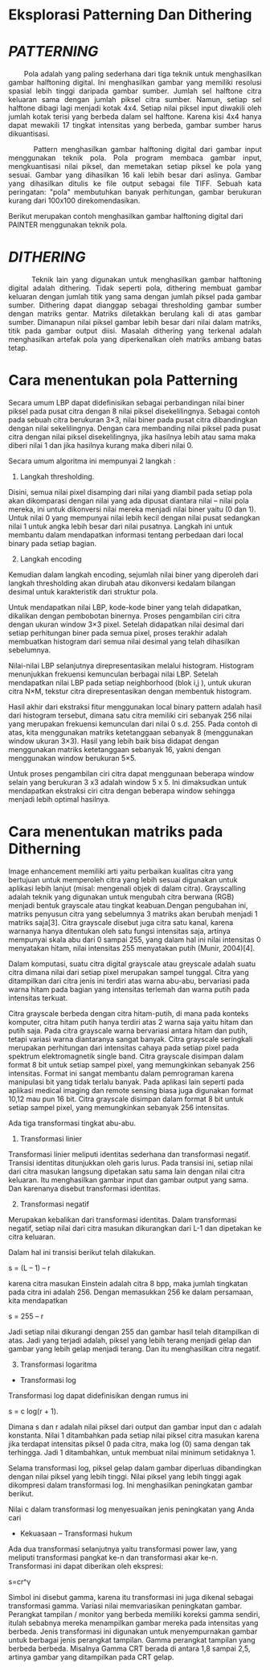 # Eksplorasi Patterning Dan Dithering


# _**PATTERNING**_

<p align="justify">&nbsp &nbsp &nbsp &nbspPola adalah yang paling sederhana dari tiga teknik untuk menghasilkan gambar halftoning digital. Ini menghasilkan gambar yang memiliki resolusi spasial lebih tinggi daripada gambar sumber. Jumlah sel halftone citra keluaran sama dengan jumlah piksel citra sumber. Namun, setiap sel halftone dibagi lagi menjadi kotak 4x4. Setiap nilai piksel input diwakili oleh jumlah kotak terisi yang berbeda dalam sel halftone. Karena kisi 4x4 hanya dapat mewakili 17 tingkat intensitas yang berbeda, gambar sumber harus dikuantisasi.

<p align="justify">&nbsp &nbsp &nbsp &nbspPattern menghasilkan gambar halftoning digital dari gambar input menggunakan teknik pola. Pola program membaca gambar input, mengkuantisasi nilai piksel, dan memetakan setiap piksel ke pola yang sesuai. Gambar yang dihasilkan 16 kali lebih besar dari aslinya. Gambar yang dihasilkan ditulis ke file output sebagai file TIFF. Sebuah kata peringatan: "pola" membutuhkan banyak perhitungan, gambar berukuran kurang dari 100x100 direkomendasikan.

Berikut merupakan contoh menghasilkan gambar halftoning digital dari PAINTER menggunakan teknik pola.


# _**DITHERING**_

<p align="justify">&nbsp &nbsp &nbsp &nbspTeknik lain yang digunakan untuk menghasilkan gambar halftoning digital adalah dithering. Tidak seperti pola, dithering membuat gambar keluaran dengan jumlah titik yang sama dengan jumlah piksel pada gambar sumber. Dithering dapat dianggap sebagai thresholding gambar sumber dengan matriks gentar. Matriks diletakkan berulang kali di atas gambar sumber. Dimanapun nilai piksel gambar lebih besar dari nilai dalam matriks, titik pada gambar output diisi. Masalah dithering yang terkenal adalah menghasilkan artefak pola yang diperkenalkan oleh matriks ambang batas tetap.


# Cara menentukan pola Patterning

Secara umum LBP dapat didefinisikan sebagai perbandingan nilai biner piksel pada pusat citra dengan 8 nilai piksel disekelilingnya. Sebagai contoh pada sebuah citra berukuran 3×3, nilai biner pada pusat citra dibandingkan dengan nilai sekelilingnya. Dengan cara membanding nilai piksel pada pusat citra dengan nilai piksel disekelilingnya, jika hasilnya lebih atau sama maka diberi nilai 1 dan jika hasilnya kurang maka diberi nilai 0. 

Secara umum algoritma ini mempunyai 2 langkah  :
1. Langkah thresholding.

Disini, semua nilai pixel disamping dari nilai yang diambil pada setiap pola akan dikomparasi dengan nilai yang ada dipusat diantara nilai – nilai pola mereka, ini untuk dikonversi nilai mereka menjadi nilai biner yaitu (0 dan 1).  Untuk nilai 0 yang mempunyai nilai lebih kecil dengan nilai pusat sedangkan nilai 1 untuk angka lebih besar dari nilai pusatnya. Langkah ini untuk membantu dalam mendapatkan informasi tentang perbedaan dari local binary pada setiap bagian. 

2. Langkah encoding

Kemudian dalam langkah encoding, sejumlah nilai biner yang diperoleh dari langkah thresholding akan dirubah atau dikonversi kedalam bilangan desimal untuk karakteristik dari struktur pola. 

Untuk mendapatkan nilai LBP, kode-kode biner yang telah didapatkan, dikalikan dengan pembobotan binernya. Proses pengambilan ciri citra dengan ukuran window 3×3 pixel. Setelah didapatkan nilai desimal dari setiap perhitungan biner pada semua pixel, proses terakhir adalah membuatkan histogram dari semua nilai desimal yang telah dihasilkan sebelumnya. 

Nilai-nilai LBP selanjutnya direpresentasikan melalui histogram. Histogram menunjukkan frekuensi kemunculan berbagai nilai LBP. Setelah mendapatkan nilai LBP pada setiap neighborhood (blok i,j ), untuk ukuran citra N×M, tekstur citra direpresentasikan dengan membentuk histogram.

Hasil akhir dari ekstraksi fitur menggunakan local binary pattern adalah hasil dari histogram tersebut, dimana satu citra memiliki ciri sebanyak 256 nilai yang merupakan frekuensi kemunculan dari nilai 0 s.d. 255. Pada contoh di atas, kita menggunakan matriks ketetanggaan sebanyak 8 (menggunakan window ukuran 3×3). Hasil yang lebih baik bisa didapat dengan menggunakan matriks ketetanggaan sebanyak 16, yakni dengan menggunakan window berukuran 5×5.

Untuk proses pengambilan ciri citra dapat menggunaan beberapa window selain yang berukuran 3 x3 adalah window 5 x 5. Ini dimaksudkan untuk mendapatkan ekstraksi ciri citra dengan beberapa window sehingga menjadi lebih optimal hasilnya.
 
# Cara menentukan matriks pada Ditherning

Image enhancement memiliki arti yaitu perbaikan kualitas citra yang bertujuan untuk memperoleh citra yang lebih sesuai digunakan untuk aplikasi lebih lanjut (misal: mengenali objek di dalam citra). Grayscalling adalah teknik yang digunakan untuk mengubah citra berwana (RGB) menjadi bentuk grayscale atau tingkat keabuan.Dengan pengubahan ini, matriks penyusun citra yang sebelumnya 3 matriks akan berubah menjadi 1 matriks saja[3]. Citra grayscale disebut juga citra satu kanal, karena warnanya hanya ditentukan oleh satu fungsi intensitas saja, artinya mempunyai skala abu dari 0 sampai 255, yang dalam hal ini nilai intensitas 0 menyatakan hitam, nilai intensitas 255 menyatakan putih (Munir, 2004)[4].

Dalam komputasi, suatu citra digital grayscale atau greyscale adalah suatu citra dimana nilai dari setiap pixel merupakan sampel tunggal. Citra yang ditampilkan dari citra jenis ini terdiri atas warna abu-abu, bervariasi pada warna hitam pada bagian yang intensitas terlemah dan warna putih pada intensitas terkuat. 

Citra grayscale berbeda dengan citra hitam-putih, di mana pada konteks komputer, citra hitam putih hanya terdiri atas 2 warna saja yaitu hitam dan putih saja. Pada citra grayscale warna bervariasi antara hitam dan putih, tetapi variasi warna diantaranya sangat banyak. Citra grayscale seringkali merupakan perhitungan dari intensitas cahaya pada setiap pixel pada spektrum elektromagnetik single band. Citra grayscale disimpan dalam format 8 bit untuk setiap sampel pixel, yang memungkinkan sebanyak 256 intensitas. Format ini sangat membantu dalam pemrograman karena manipulasi bit yang tidak terlalu banyak. Pada aplikasi lain seperti pada aplikasi medical imaging dan remote sensing biasa juga digunakan format 10,12 mau pun 16 bit. Citra grayscale disimpan dalam format 8 bit untuk setiap sampel pixel, yang memungkinkan sebanyak 256 intensitas.

Ada tiga transformasi tingkat abu-abu.

1. Transformasi linier

Transformasi linier meliputi identitas sederhana dan transformasi negatif. Transisi identitas ditunjukkan oleh garis lurus. Pada transisi ini, setiap nilai dari citra masukan langsung dipetakan satu sama lain dengan nilai citra keluaran. Itu menghasilkan gambar input dan gambar output yang sama. Dan karenanya disebut transformasi identitas.

2. Transformasi negatif

Merupakan kebalikan dari transformasi identitas. Dalam transformasi negatif, setiap nilai dari citra masukan dikurangkan dari L-1 dan dipetakan ke citra keluaran.

Dalam hal ini transisi berikut telah dilakukan.

s = (L – 1) – r

karena citra masukan Einstein adalah citra 8 bpp, maka jumlah tingkatan pada citra ini adalah 256. Dengan memasukkan 256 ke dalam persamaan, kita mendapatkan

s = 255 – r

Jadi setiap nilai dikurangi dengan 255 dan gambar hasil telah ditampilkan di atas. Jadi yang terjadi adalah, piksel yang lebih terang menjadi gelap dan gambar yang lebih gelap menjadi terang. Dan itu menghasilkan citra negatif.

3. Transformasi logaritma

- Transformasi log

Transformasi log dapat didefinisikan dengan rumus ini

s = c log(r + 1).

Dimana s dan r adalah nilai piksel dari output dan gambar input dan c adalah konstanta. Nilai 1 ditambahkan pada setiap nilai piksel citra masukan karena jika terdapat intensitas piksel 0 pada citra, maka log (0) sama dengan tak terhingga. Jadi 1 ditambahkan, untuk membuat nilai minimum setidaknya 1.

Selama transformasi log, piksel gelap dalam gambar diperluas dibandingkan dengan nilai piksel yang lebih tinggi. Nilai piksel yang lebih tinggi agak dikompresi dalam transformasi log. Ini menghasilkan peningkatan gambar berikut.

Nilai c dalam transformasi log menyesuaikan jenis peningkatan yang Anda cari

- Kekuasaan – Transformasi hukum

Ada dua transformasi selanjutnya yaitu transformasi power law, yang meliputi transformasi pangkat ke-n dan transformasi akar ke-n. Transformasi ini dapat diberikan oleh ekspresi:

s=cr^γ

Simbol ini disebut gamma, karena itu transformasi ini juga dikenal sebagai transformasi gamma. Variasi nilai memvariasikan peningkatan gambar. Perangkat tampilan / monitor yang berbeda memiliki koreksi gamma sendiri, itulah sebabnya mereka menampilkan gambar mereka pada intensitas yang berbeda. Jenis transformasi ini digunakan untuk menyempurnakan gambar untuk berbagai jenis perangkat tampilan. Gamma perangkat tampilan yang berbeda berbeda. Misalnya Gamma CRT berada di antara 1,8 sampai 2,5, artinya gambar yang ditampilkan pada CRT gelap.
